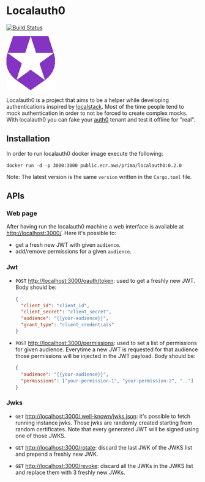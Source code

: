 # Localauth0

[![Build Status](https://drone-1.prima.it/api/badges/primait/localauth0/status.svg)](https://drone-1.prima.it/primait/localauth0)

![localauth0](web/assets/static/media/localauth0.png)

Localauth0 is a project that aims to be a helper while developing authentications inspired by [localstack](https://localstack.cloud/).
Most of the time people tend to mock authentication in order to not be forced to create complex mocks.
With localauth0 you can fake your [auth0](https://auth0.com/) tenant and test it offline for "real".

## Installation

In order to run localauth0 docker image execute the following:

```
docker run -d -p 3000:3000 public.ecr.aws/prima/localauth0:0.2.0
```

Note: The latest version is the same `version` written in the `Cargo.toml` file.

## APIs

### Web page

After having run the localauth0 machine a web interface is available at [http://localhost:3000/](http://localhost:3000/).
Here it's possible to:
- get a fresh new JWT with given `audience`.
- add/remove permissions for a given `audience`.

### Jwt

- `POST` [http://localhost:3000/oauth/token](http://localhost:3000/oauth/token): used to get a freshly new JWT. Body 
  should be: 
  ```json
  {
    "client_id": "client_id",
    "client_secret": "client_secret",
    "audience": "{{your-audience}}",
    "grant_type": "client_credentials"
  }
  ```

- `POST` [http://localhost:3000/permissions](http://localhost:3000/permissions): used to set a list of permissions for 
  given audience. Everytime a new JWT is requested for that audience those permissions will be injected in the JWT 
  payload. Body should be:
  ```json
  {
    "audience": "{{your-audience}}",
    "permissions": ["your-permission-1", "your-permission-2", ".."]
  }
  ```

### Jwks

- `GET` [http://localhost:3000/.well-known/jwks.json](http://localhost:3000/.well-known/jwks.json): it's possible to 
fetch running instance jwks. Those jwks are randomly created starting from random certificates. 
Note that every generated JWT will be signed using one of those JWKS.

- `GET` [http://localhost:3000/rotate](http://localhost:3000/rotate): discard the last JWK of the JWKS list and 
  prepend a freshly new JWK.

- `GET` [http://localhost:3000/revoke](http://localhost:3000/revoke): discard all the JWKs in the JWKS list and 
  replace them with 3 freshly new JWKs.
